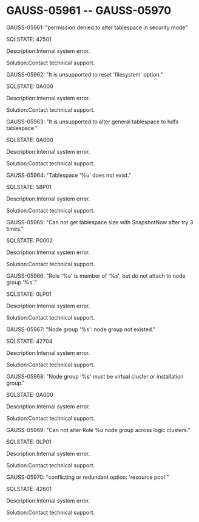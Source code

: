 # GAUSS-05961 -- GAUSS-05970<a name="EN-US_TOPIC_0302073507"></a>

GAUSS-05961: "permission denied to alter tablespace in security mode"

SQLSTATE: 42501

Description:Internal system error.

Solution:Contact technical support.

GAUSS-05962: "It is unsupported to reset 'filesystem' option."

SQLSTATE: 0A000

Description:Internal system error.

Solution:Contact technical support.

GAUSS-05963: "It is unsupported to alter general tablespace to hdfs tablespace."

SQLSTATE: 0A000

Description:Internal system error.

Solution:Contact technical support.

GAUSS-05964: "Tablespace '%u' does not exist."

SQLSTATE: 58P01

Description:Internal system error.

Solution:Contact technical support.

GAUSS-05965: "Can not get tablespace size with SnapshotNow after try 3 times."

SQLSTATE: P0002

Description:Internal system error.

Solution:Contact technical support.

GAUSS-05966: "Role '%s' is member of '%s', but do not attach to node group '%s'."

SQLSTATE: 0LP01

Description:Internal system error.

Solution:Contact technical support.

GAUSS-05967: "Node group '%s': node group not existed."

SQLSTATE: 42704

Description:Internal system error.

Solution:Contact technical support.

GAUSS-05968: "Node group '%s' must be virtual cluster or installation group."

SQLSTATE: 0A000

Description:Internal system error.

Solution:Contact technical support.

GAUSS-05969: "Can not alter Role %u node group across logic clusters."

SQLSTATE: 0LP01

Description:Internal system error.

Solution:Contact technical support.

GAUSS-05970: "conflicting or redundant option: 'resource pool'"

SQLSTATE: 42601

Description:Internal system error.

Solution:Contact technical support.

